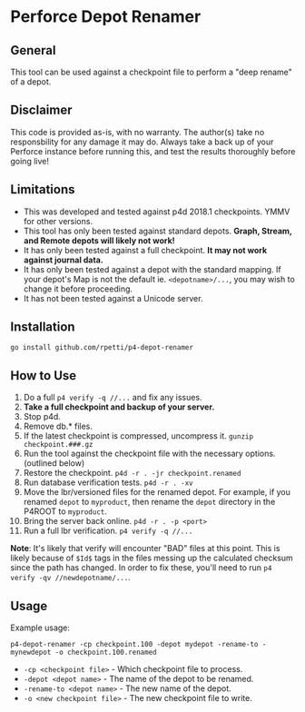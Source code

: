 # Perforce Depot Renamer

## General

This tool can be used against a checkpoint file to perform a "deep rename" of a depot.

## Disclaimer

This code is provided as-is, with no warranty. The author(s) take no responsbility for any damage it may do. Always take a back up of your Perforce instance before running this, and test the results thoroughly before going live!

## Limitations

- This was developed and tested against p4d 2018.1 checkpoints. YMMV for other versions.
- This tool has only been tested against standard depots. **Graph, Stream, and Remote depots will likely not work!**
- It has only been tested against a full checkpoint. **It may not work against journal data.**
- It has only been tested against a depot with the standard mapping. If your depot's Map is not the default ie. `<depotname>/...`, you may wish to change it before proceeding.
- It has not been tested against a Unicode server.

## Installation

```
go install github.com/rpetti/p4-depot-renamer
```

## How to Use

1. Do a full `p4 verify -q //...` and fix any issues.
2. **Take a full checkpoint and backup of your server.**
3. Stop p4d.
4. Remove db.* files.
5. If the latest checkpoint is compressed, uncompress it. `gunzip checkpoint.###.gz`
6. Run the tool against the checkpoint file with the necessary options. (outlined below)
7. Restore the checkpoint. `p4d -r . -jr checkpoint.renamed`
8. Run database verification tests. `p4d -r . -xv`
9. Move the lbr/versioned files for the renamed depot. For example, if you renamed `depot` to `myproduct`, then rename the `depot` directory in the P4ROOT to `myproduct`.
10. Bring the server back online. `p4d -r . -p <port>`
11. Run a full lbr verification. `p4 verify -q //...`

**Note**: It's likely that verify will encounter "BAD" files at this point. This is likely because of `$Id$` tags in the files messing up the calculated checksum since the path has changed. In order to fix these, you'll need to run `p4 verify -qv //newdepotname/...`.

## Usage

Example usage:

```
p4-depot-renamer -cp checkpoint.100 -depot mydepot -rename-to -mynewdepot -o checkpoint.100.renamed
```
- `-cp <checkpoint file>` - Which checkpoint file to process.
- `-depot <depot name>` - The name of the depot to be renamed.
- `-rename-to <depot name>` - The new name of the depot.
- `-o <new checkpoint file>` - The new checkpoint file to write.
